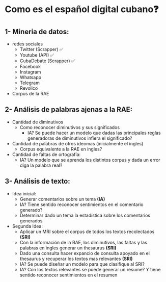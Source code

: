 # Como es el español digital cubano❓

## 1- Mineria de datos:
  - redes sociales 
    - Twitter (Scrapper) ✅
    - Youtube (API) ✅
    - CubaDebate (Scrapper) ✅
    - Facebook 
    - Instagram
    - Whatsapp
    - Telegram
    - Revolico
  - Corpus de la RAE
  
## 2- Análisis de palabras ajenas a la RAE:
  - Cantidad de diminutivos
    - Como reconocer diminutivos y sus significados
      - IA? Se puede hacer un modelo que dadas las principales reglas generadoras de diminutivos infiera el significado?
  - Cantidad de palabras de otros ideomas (inicialmente el ingles)
    - Corpus equivalente a la RAE en ingles?
  - Cantidad de faltas de ortografía:
    - IA? Un modelo que se aprenda los distintos corpus y dada un error diga la palabra real?

## 3- Análisis de texto:
  - Idea inicial:
    - Generar comentarios sobre un tema **(IA)**
    - IA? Tiene sentido reconocer sentimientos en el comentario generado? 
    - Determinar dado un tema la estadística sobre los comentarios generados
  - Segunda Idea:
    - Aplicar un MRI sobre el corpus de todos los textos recolectados **(SRI)**
    - Con la información de la RAE, los diminutivos, las faltas y las palabras en ingles generar un thesaurus **(SRI)**
    - Dado una consulta hacer expancio de consulta apoyado en el thesaurus y recuperar los textos mas relevantes **(SRI)**
    - IA? Se puede diseñar un modelo para que clasifique al SRI?
    - IA? Con los textos relevantes se puede generar un resume? Y tiene sentido reconocer sentimientos en el resumen 
